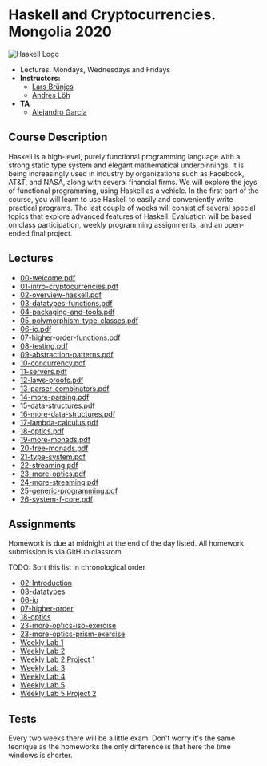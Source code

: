# Haskell and Cryptocurrencies. Mongolia 2020

![Haskell Logo](https://commons.wikimedia.org/wiki/File:Haskell-Logo.svg)

- Lectures: Mondays, Wednesdays and Fridays
- **Instructors:**
  - [Lars Brünjes](https://iohk.io/en/team/lars-brunjes)
  - [Andres Löh](http://www.well-typed.com/people/andres/)
- **TA**
  - [Alejandro García](https://iohk.io/en/team/alejandro-garcia)

## Course Description

Haskell is a high-level, purely functional programming language with a
strong static type system and elegant mathematical underpinnings. It is
being increasingly used in industry by organizations such as Facebook,
AT\&T, and NASA, along with several financial firms. We will explore the
joys of functional programming, using Haskell as a vehicle. In the first
part of the course, you will learn to use Haskell to easily and
conveniently write practical programs. The last couple of weeks will
consist of several special topics that explore advanced features of
Haskell. Evaluation will be based on class participation, weekly
programming assignments, and an open-ended final project.

## Lectures

- [00-welcome.pdf](../lectures/00-welcome.pdf)
- [01-intro-cryptocurrencies.pdf](../lectures/01-intro-cryptocurrencies.pdf)
- [02-overview-haskell.pdf](../lectures/02-overview-haskell.pdf)
- [03-datatypes-functions.pdf](../lectures/03-datatypes-functions.pdf)
- [04-packaging-and-tools.pdf](../lectures/04-packaging-and-tools.pdf)
- [05-polymorphism-type-classes.pdf](../lectures/05-polymorphism-type-classes.pdf)
- [06-io.pdf](../lectures/06-io.pdf)
- [07-higher-order-functions.pdf](../lectures/07-higher-order-functions.pdf)
- [08-testing.pdf](../lectures/08-testing.pdf)
- [09-abstraction-patterns.pdf](../lectures/09-abstraction-patterns.pdf)
- [10-concurrency.pdf](../lectures/10-concurrency.pdf)
- [11-servers.pdf](../lectures/11-servers.pdf)
- [12-laws-proofs.pdf](../lectures/12-laws-proofs.pdf)
- [13-parser-combinators.pdf](../lectures/13-parser-combinators.pdf)
- [14-more-parsing.pdf](../lectures/14-more-parsing.pdf)
- [15-data-structures.pdf](../lectures/15-data-structures.pdf)
- [16-more-data-structures.pdf](../lectures/16-more-data-structures.pdf)
- [17-lambda-calculus.pdf](../lectures/17-lambda-calculus.pdf)
- [18-optics.pdf](../lectures/18-optics.pdf)
- [19-more-monads.pdf](../lectures/19-more-monads.pdf)
- [20-free-monads.pdf](../lectures/20-free-monads.pdf)
- [21-type-system.pdf](../lectures/21-type-system.pdf)
- [22-streaming.pdf](../lectures/22-streaming.pdf)
- [23-more-optics.pdf](../lectures/23-more-optics.pdf)
- [24-more-streaming.pdf](../lectures/24-more-streaming.pdf)
- [25-generic-programming.pdf](../lectures/25-generic-programming.pdf)
- [26-system-f-core.pdf](../lectures/26-system-f-core.pdf)

## Assignments

Homework is due at midnight at the end of the day listed.
All homework submission is via GitHub classrom.

TODO: Sort this list in chronological order

- [02-Introduction](https://classroom.github.com/a/ZFu9YQF5)
- [03-datatypes](https://classroom.github.com/a/YjmNAnkP)
- [06-io](https://classroom.github.com/a/_eDITQUZ)
- [07-higher-order](https://classroom.github.com/a/8_VyrI5G)
- [18-optics](https://classroom.github.com/a/64scxO2N)
- [23-more-optics-iso-exercise](https://classroom.github.com/a/X_vqmbZ-)
- [23-more-optics-prism-exercise](https://classroom.github.com/a/ndNOA6ql)
- [Weekly Lab 1](https://classroom.github.com/a/3-NL1Dm1)
- [Weekly Lab 2](https://classroom.github.com/a/C_4fj1Wl)
- [Weekly Lab 2 Project 1](https://classroom.github.com/g/VOXxjQGX)
- [Weekly Lab 3](https://classroom.github.com/a/DbLddfGO)
- [Weekly Lab 4](https://classroom.github.com/a/JeyoZcf9)
- [Weekly Lab 5](https://classroom.github.com/a/dbjJDHTT)
- [Weekly Lab 5 Project 2](https://classroom.github.com/g/DbMcQk3d)

## Tests

Every two weeks there will be a little exam.
Don't worry it's the same tecnique as the homeworks
the only difference is that here the time windows is shorter.
